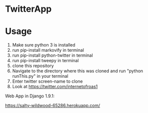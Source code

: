 # TwitterApp

# Usage
1) Make sure python 3 is installed
2) run pip-install markovify in terminal
3) run pip-install python-twitter in terminal
4) run pip-install tweepy in terminal
5) clone this repository
6) Navigate to the directory where this was cloned and run "python runThis.py" in your terminal
7) Enter twitter screen-name to clone
8) Look at https://twitter.com/internetofroas1

Web App in Django 1.9.1:

https://salty-wildwood-65286.herokuapp.com/ 
